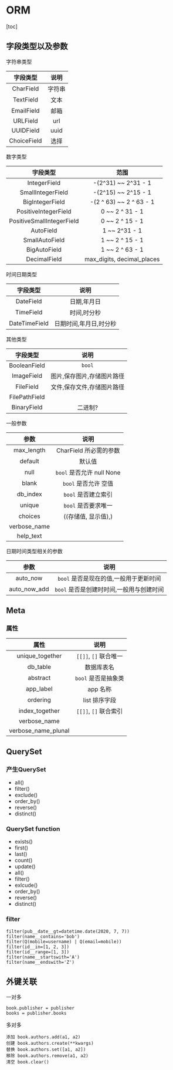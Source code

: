 # ORM

[toc]

## 字段类型以及参数

字符串类型

| 字段类型 | 说明 |
| :-: | :-: |
| CharField | 字符串 |
| TextField | 文本 |
| EmailField | 邮箱 |
| URLField | url |
| UUIDField | uuid |
| ChoiceField | 选择 |

数字类型

| 字段类型 | 范围 |
| :-: | :-: |
| IntegerField | -(2^31) ~~ 2^31 - 1 |
| SmallIntegerField | -(2^15) ~~ 2^15 - 1 |
| BigIntegerField | -(2 ^ 63) ~~ 2 ^ 63 - 1 |
| PositiveIntegerField | 0 ~~ 2 ^ 31 - 1 |
| PositiveSmallIntegerField | 0 ~~ 2 ^ 15 - 1 |
| AutoField | 1 ~~ 2^31 - 1 |
| SmallAutoField | 1 ~~ 2 ^ 15 - 1 |
| BigAutoField | 1 ~~ 2 ^ 63 - 1 |
| DecimalField | max_digits, decimal_places |

时间日期类型

| 字段类型 | 说明 |
| :-: | :-: |
| DateField | 日期,年月日 |
| TimeField | 时间,时分秒 |
| DateTimeField | 日期时间,年月日,时分秒 |

其他类型

| 字段类型 | 说明 |
| :-: | :-: |
| BooleanField | `bool` |
| ImageField | 图片,保存图片,存储图片路径 |
| FileField | 文件,保存文件,存储图片路径 |
| FilePathField |  |
| BinaryField | 二进制? |

一般参数

| 参数 | 说明 |
| :-: | :-: |
| max_length | CharField 所必需的参数 |
| default | 默认值 |
| null | `bool` 是否允许 null None |
| blank | `bool` 是否允许 空值 |
| db_index | `bool` 是否建立索引 |
| unique | `bool` 是否要求唯一 |
| choices | ((存储值, 显示值),) |
| verbose_name |  |
| help_text |  |

日期时间类型相关的参数

| 参数 | 说明 |
| :-: | :-: |
| auto_now | `bool` 是否是现在的值,一般用于更新时间 |
| auto_now_add | `bool` 是否是创建时时间,一般用与创建时间 |

## Meta

### 属性

| 属性 | 说明 |
| :-: | :-: |
| unique_together | `[[]]`, `[]` 联合唯一 |
| db_table | 数据库表名 |
| abstract | `bool` 是否是抽象类 |
| app_label | app 名称 |
| ordering | list 排序字段 |
| index_together | `[[]]`, `[]` 联合索引 |
| verbose_name |  |
| verbose_name_plunal |  |

## QuerySet

### 产生QuerySet

- all()
- filter()
- exclude()
- order_by()
- reverse()
- distinct()

### QuerySet function

- exists()
- first()
- last()
- count()
- update()
- all()
- filter()
- exlcude()
- order_by()
- reverse()
- distinct()

### filter

```text
filter(pub__date__gt=datetime.date(2020, 7, 7))
filter(name__contains='bob')
filter(Q(mobile=username) | Q(email=mobile))
filter(id__in=[1, 2, 3])
filter(id__range=[1, 3])
filter(name__startswith='A')
filter(name__endswith='Z')
```

## 外键关联

一对多

```text
book.publisher = publisher
books = publisher.books
```

多对多

```text
添加 book.authors.add(a1, a2)
创建 book.authors.create(**kwargs)
替换 book.authors.set([a1, a2])
移除 book.authors.remove(a1, a2)
清空 book.clear()
```
